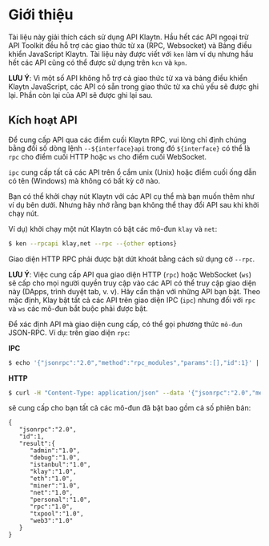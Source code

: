 # Giới thiệu <a id="introduction"></a>

Tài liệu này giải thích cách sử dụng API Klaytn. Hầu hết các API ngoại trừ API Toolkit đều hỗ trợ các giao thức từ xa \(RPC, Websocket\) và Bảng điều khiển JavaScript Klaytn. Tài liệu này được viết với `ken` làm ví dụ nhưng hầu hết các API cũng có thể được sử dụng trên `kcn` và `kpn`.

**LƯU Ý**: Vì một số API không hỗ trợ cả giao thức từ xa và bảng điều khiển Klaytn JavaScript, các API có sẵn trong giao thức từ xa chủ yếu sẽ được ghi lại. Phần còn lại của API sẽ được ghi lại sau.

## Kích hoạt API <a id="enabling-apis"></a>

Để cung cấp API qua các điểm cuối Klaytn RPC, vui lòng chỉ định chúng bằng đối số dòng lệnh `--${interface}api` trong đó `${interface}` có thể là `rpc` cho điểm cuối HTTP hoặc `ws` cho điểm cuối WebSocket.

`ipc` cung cấp tất cả các API trên ổ cắm unix \(Unix\) hoặc điểm cuối ống dẫn có tên \(Windows\) mà không có bất kỳ cờ nào.

Bạn có thể khởi chạy nút Klaytn với các API cụ thể mà bạn muốn thêm như ví dụ bên dưới. Nhưng hãy nhớ rằng bạn không thể thay đổi API sau khi khởi chạy nút.

Ví dụ\) khởi chạy một nút Klaytn có bật các mô-đun `klay` và `net`:

```bash
$ ken --rpcapi klay,net --rpc --{other options}
```

Giao diện HTTP RPC phải được bật dứt khoát bằng cách sử dụng cờ `--rpc`.

**LƯU Ý**: Việc cung cấp API qua giao diện HTTP \(`rpc`\) hoặc WebSocket \(`ws`\) sẽ cấp cho mọi người quyền truy cập vào các API có thể truy cập giao diện này \(DApps, trình duyệt tab, v. v\). Hãy cẩn thận với những API bạn bật. Theo mặc định, Klay bật tất cả các API trên giao diện IPC \(`ipc`\) nhưng đối với `rpc` và `ws` các mô-đun bắt buộc phải được bật.

Để xác định API mà giao diện cung cấp, có thể gọi phương thức `mô-đun` JSON-RPC. Ví dụ: trên giao diện `rpc`:

**IPC**

```bash
$ echo '{"jsonrpc":"2.0","method":"rpc_modules","params":[],"id":1}' | nc -U klay.ipc
```

**HTTP**

```bash
$ curl -H "Content-Type: application/json" --data '{"jsonrpc":"2.0","method":"rpc_modules","params":[],"id":1}' https://public-en-baobab.klaytn.net
```

sẽ cung cấp cho bạn tất cả các mô-đun đã bật bao gồm cả số phiên bản:

```text
{
   "jsonrpc":"2.0",
   "id":1,
   "result":{
      "admin":"1.0",
      "debug":"1.0",
      "istanbul":"1.0",
      "klay":"1.0",
      "eth":"1.0",
      "miner":"1.0",
      "net":"1.0",
      "personal":"1.0",
      "rpc":"1.0",
      "txpool":"1.0",
      "web3":"1.0"
   }
}
```

